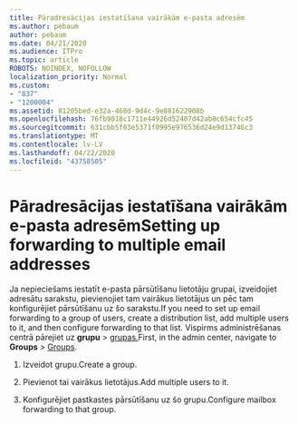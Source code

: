 ```yaml
---
title: Pāradresācijas iestatīšana vairākām e-pasta adresēm
ms.author: pebaum
author: pebaum
ms.date: 04/21/2020
ms.audience: ITPro
ms.topic: article
ROBOTS: NOINDEX, NOFOLLOW
localization_priority: Normal
ms.custom:
- "837"
- "1200004"
ms.assetid: 81205bed-e32a-468d-9d4c-9e881622908b
ms.openlocfilehash: 76fb9018c1711e44926d52407d42ab8c654cfc45
ms.sourcegitcommit: 631cbb5f03e5371f0995e976536d24e9d13746c3
ms.translationtype: MT
ms.contentlocale: lv-LV
ms.lasthandoff: 04/22/2020
ms.locfileid: "43758505"
---
```

# <a name="setting-up-forwarding-to-multiple-email-addresses"></a><span data-ttu-id="06b39-102">Pāradresācijas iestatīšana vairākām e-pasta adresēm</span><span class="sxs-lookup"><span data-stu-id="06b39-102">Setting up forwarding to multiple email addresses</span></span>

<span data-ttu-id="06b39-103">Ja nepieciešams iestatīt e-pasta pārsūtīšanu lietotāju grupai, izveidojiet adresātu sarakstu, pievienojiet tam vairākus lietotājus un pēc tam konfigurējiet pārsūtīšanu uz šo sarakstu.</span><span class="sxs-lookup"><span data-stu-id="06b39-103">If you need to set up email forwarding to a group of users, create a distribution list, add multiple users to it, and then configure forwarding to that list.</span></span> <span data-ttu-id="06b39-104">Vispirms administrēšanas centrā pārejiet uz **grupu** > [grupas.](https://portal.office.com/adminportal/home#/groups)</span><span class="sxs-lookup"><span data-stu-id="06b39-104">First, in the admin center, navigate to **Groups** > [Groups](https://portal.office.com/adminportal/home#/groups).</span></span>
  
1. <span data-ttu-id="06b39-105">Izveidot grupu.</span><span class="sxs-lookup"><span data-stu-id="06b39-105">Create a group.</span></span>

2. <span data-ttu-id="06b39-106">Pievienot tai vairākus lietotājus.</span><span class="sxs-lookup"><span data-stu-id="06b39-106">Add multiple users to it.</span></span>

3. <span data-ttu-id="06b39-107">Konfigurējiet pastkastes pārsūtīšanu uz šo grupu.</span><span class="sxs-lookup"><span data-stu-id="06b39-107">Configure mailbox forwarding to that group.</span></span>
